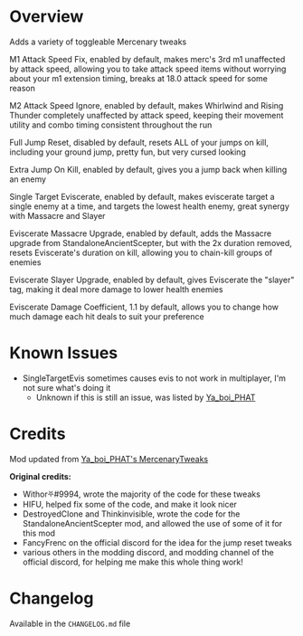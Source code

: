 ﻿# Overview

Adds a variety of toggleable Mercenary tweaks

M1 Attack Speed Fix, enabled by default, makes merc's 3rd m1 unaffected by attack speed, allowing you to take attack speed items without worrying about your m1 extension timing, breaks at 18.0 attack speed for some reason

M2 Attack Speed Ignore, enabled by default, makes Whirlwind and Rising Thunder completely unaffected by attack speed, keeping their movement utility and combo timing consistent throughout the run

Full Jump Reset, disabled by default, resets ALL of your jumps on kill, including your ground jump, pretty fun, but very cursed looking

Extra Jump On Kill, enabled by default, gives you a jump back when killing an enemy

Single Target Eviscerate, enabled by default, makes eviscerate target a single enemy at a time, and targets the lowest health enemy, great synergy with Massacre and Slayer

Eviscerate Massacre Upgrade, enabled by default, adds the Massacre upgrade from StandaloneAncientScepter, but with the 2x duration removed, resets Eviscerate's duration on kill, allowing you to chain-kill groups of enemies

Eviscerate Slayer Upgrade, enabled by default, gives Eviscerate the "slayer" tag, making it deal more damage to lower health enemies

Eviscerate Damage Coefficient, 1.1 by default, allows you to change how much damage each hit deals to suit your preference

# Known Issues

- SingleTargetEvis sometimes causes evis to not work in multiplayer, I'm not sure what's doing it
  - Unknown if this is still an issue, was listed by [Ya_boi_PHAT](https://thunderstore.io/package/Ya_boi_PHAT/MercenaryTweaks/)

# Credits

Mod updated from [Ya_boi_PHAT's MercenaryTweaks](https://thunderstore.io/package/Ya_boi_PHAT/MercenaryTweaks/)

**Original credits:**

- Withor⛧#9994, wrote the majority of the code for these tweaks
- HIFU, helped fix some of the code, and make it look nicer
- DestroyedClone and Thinkinvisible, wrote the code for the StandaloneAncientScepter mod, and allowed the use of some of it for this mod
- FancyFrenc on the official discord for the idea for the jump reset tweaks
- various others in the modding discord, and modding channel of the official discord, for helping me make this whole thing work!

# Changelog

Available in the `CHANGELOG.md` file